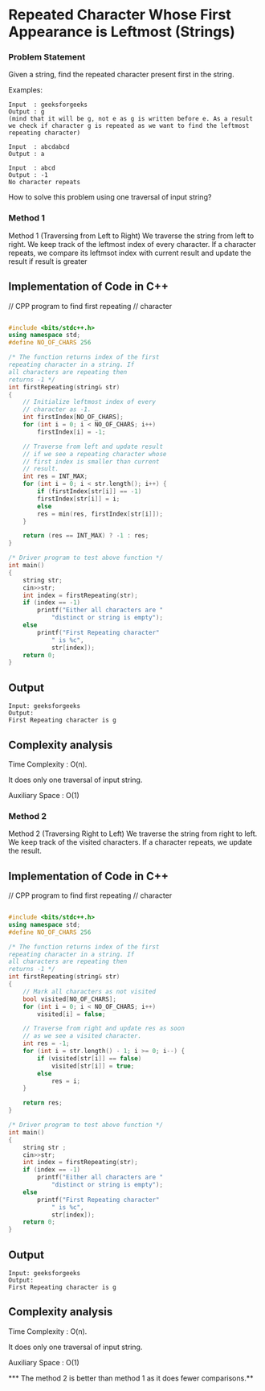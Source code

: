 # Repeated Character Whose First Appearance is Leftmost (Strings)


### Problem Statement
Given a string, find the repeated character present first in the string.

Examples:  
```
Input  : geeksforgeeks
Output : g
(mind that it will be g, not e as g is written before e. As a result we check if character g is repeated as we want to find the leftmost repeating character)

Input  : abcdabcd
Output : a

Input  : abcd
Output : -1
No character repeats

```

How to solve this problem using one traversal of input string? 

### Method 1
Method 1 (Traversing from Left to Right) We traverse the string from left to right. We keep track of the leftmost index of every character. If a character repeats, we compare its leftmsot index with current result and update the result if result is greater 

## Implementation of Code in C++
// CPP program to find first repeating
// character

```C++

#include <bits/stdc++.h>
using namespace std;
#define NO_OF_CHARS 256

/* The function returns index of the first
repeating character in a string. If
all characters are repeating then
returns -1 */
int firstRepeating(string& str)
{
	// Initialize leftmost index of every
	// character as -1.
	int firstIndex[NO_OF_CHARS];
	for (int i = 0; i < NO_OF_CHARS; i++)
		firstIndex[i] = -1;

	// Traverse from left and update result
	// if we see a repeating character whose
	// first index is smaller than current
	// result.
	int res = INT_MAX;
	for (int i = 0; i < str.length(); i++) {
		if (firstIndex[str[i]] == -1)
		firstIndex[str[i]] = i;
		else
		res = min(res, firstIndex[str[i]]);
	}

	return (res == INT_MAX) ? -1 : res;
}

/* Driver program to test above function */
int main()
{
	string str;
	cin>>str;
	int index = firstRepeating(str);
	if (index == -1)
		printf("Either all characters are "
			"distinct or string is empty");
	else
		printf("First Repeating character"
			" is %c",
			str[index]);
	return 0;
}


```

## Output
```
Input: geeksforgeeks
Output: 
First Repeating character is g
``` 

## Complexity analysis

Time Complexity : O(n). 

It does only one traversal of input string.

Auxiliary Space : O(1)

### Method 2
Method 2 (Traversing Right to Left) We traverse the string from right to left. We keep track of the visited characters. If a character repeats, we update the result. 

## Implementation of Code in C++
// CPP program to find first repeating
// character

``` C++

#include <bits/stdc++.h>
using namespace std;
#define NO_OF_CHARS 256

/* The function returns index of the first
repeating character in a string. If
all characters are repeating then
returns -1 */
int firstRepeating(string& str)
{
	// Mark all characters as not visited
	bool visited[NO_OF_CHARS];
	for (int i = 0; i < NO_OF_CHARS; i++)
		visited[i] = false;

	// Traverse from right and update res as soon
	// as we see a visited character.
	int res = -1;
	for (int i = str.length() - 1; i >= 0; i--) {
		if (visited[str[i]] == false)
			visited[str[i]] = true;
		else
			res = i;
	}

	return res;
}

/* Driver program to test above function */
int main()
{
	string str ;
	cin>>str;
	int index = firstRepeating(str);
	if (index == -1)
		printf("Either all characters are "
			"distinct or string is empty");
	else
		printf("First Repeating character"
			" is %c",
			str[index]);
	return 0;
}

``` 

## Output
```
Input: geeksforgeeks
Output: 
First Repeating character is g
```

## Complexity analysis

Time Complexity : O(n). 

It does only one traversal of input string.         

Auxiliary Space : O(1)

*** The method 2 is better than method 1 as it does fewer comparisons.**

